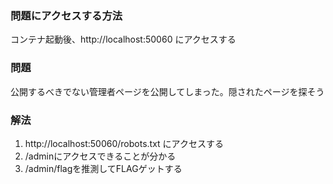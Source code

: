 ### 問題にアクセスする方法
コンテナ起動後、http://localhost:50060 にアクセスする

### 問題
公開するべきでない管理者ページを公開してしまった。隠されたページを探そう

### 解法
1. http://localhost:50060/robots.txt にアクセスする
2. /adminにアクセスできることが分かる
3. /admin/flagを推測してFLAGゲットする